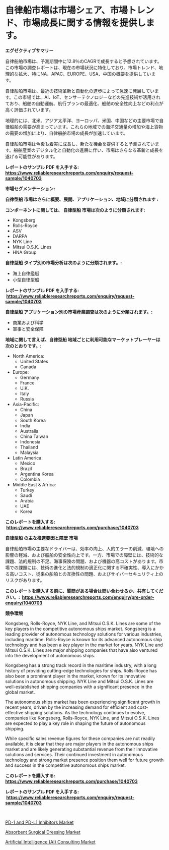 <p><h1>自律船市場は市場シェア、市場トレンド、市場成長に関する情報を提供します。</h1></p><p><strong>エグゼクティブサマリー</strong></p>
<p><p>自律船舶市場は、予測期間中に12.8％のCAGRで成長すると予想されています。この市場の調査レポートは、現在の市場状況に特化しており、市場トレンド、地理的な拡大、特にNA、APAC、EUROPE、USA、中国の概要を提供しています。</p><p>自律船舶市場は、最近の技術革新と自動化の進歩によって急速に発展しています。この市場では、AI、IoT、センサーテクノロジーなどの先進技術が活用されており、船舶の自動運航、航行プランの最適化、船舶の安全性向上などの利点が高く評価されています。</p><p>地理的には、北米、アジア太平洋、ヨーロッパ、米国、中国などの主要市場で自律船舶の需要が高まっています。これらの地域での海洋交通量の増加や海上貨物の需要の増加により、自律船舶市場の成長が加速しています。</p><p>自律船舶市場は今後も着実に成長し、新たな機会を提供すると予測されています。船舶産業のデジタル化と自動化の進展に伴い、市場はさらなる革新と成長を遂げる可能性があります。</p></p>
<p><strong>レポートのサンプル PDF を入手する: <a href="https://www.reliableresearchreports.com/enquiry/request-sample/1040703">https://www.reliableresearchreports.com/enquiry/request-sample/1040703</a></strong></p>
<p><strong>市場セグメンテーション:</strong></p>
<p><strong> 自律型船 市場はさらに概要、展開、アプリケーション、地域に分類されます :</strong></p>
<p><strong>コンポーネントに関しては、 自律型船 市場は次のように分類されます: &nbsp;</strong></p>
<p><ul><li>Kongsberg</li><li>Rolls-Royce</li><li>ASV</li><li>DARPA</li><li>NYK Line</li><li>Mitsui O.S.K. Lines</li><li>HNA Group</li></ul></p>
<p><strong> 自律型船 タイプ別の市場分析は次のように分類されます。:</strong></p>
<p><ul><li>海上自律艦艇</li><li>小型自律型船</li></ul></p>
<p><strong>レポートのサンプル PDF を入手する: &nbsp;<a href="https://www.reliableresearchreports.com/enquiry/request-sample/1040703">https://www.reliableresearchreports.com/enquiry/request-sample/1040703</a></strong></p>
<p><strong> 自律型船 アプリケーション別の市場産業調査は次のように分類されます。:</strong></p>
<p><ul><li>商業および科学</li><li>軍事と安全保障</li></ul></p>
<p><strong>地域に関して言えば、自律型船 地域ごとに利用可能なマーケットプレーヤーは次のとおりです。:</strong></p>
<p><ul>
    <li>
        North America:
        <ul>
            <li>United States</li>
            <li>Canada</li>
        </ul>
    </li>
    <li>
        Europe:
        <ul>
            <li>Germany</li>
            <li>France</li>
            <li>U.K.</li>
            <li>Italy</li>
            <li>Russia</li>
        </ul>
    </li>
    <li>
        Asia-Pacific:
        <ul>
            <li>China</li>
            <li>Japan</li>
            <li>South Korea</li>
            <li>India</li>
            <li>Australia</li>
            <li>China Taiwan</li>
            <li>Indonesia</li>
            <li>Thailand</li>
            <li>Malaysia</li>
        </ul>
    </li>
    <li>
        Latin America:
        <ul>
            <li>Mexico</li>
            <li>Brazil</li>
            <li>Argentina Korea</li>
            <li>Colombia</li>
        </ul>
    </li>
    <li>
        Middle East & Africa:
        <ul>
            <li>Turkey</li>
            <li>Saudi</li>
            <li>Arabia</li>
            <li>UAE</li>
            <li>Korea</li>
        </ul>
    </li>
    </ul></p>
<p><strong>このレポートを購入する: &nbsp;<a href="https://www.reliableresearchreports.com/purchase/1040703">https://www.reliableresearchreports.com/purchase/1040703</a></strong></p>
<p><strong>自律型船 の主な推進要因と障壁 市場</strong></p>
<p><p>自律船舶市場の主要なドライバーは、効率の向上、人的エラーの削減、環境への影響の軽減、および船舶の安全性向上です。一方、市場での障壁には、技術的な課題、法的規制の不足、海事保険の問題、および機器の高コストがあります。市場での課題には、技術の進化と法的規制の適正化に関する不確実性、導入にかかる高いコスト、従来の船舶との互換性の問題、およびサイバーセキュリティ上のリスクがあります。</p></p>
<p><strong>このレポートを購入する前に、質問がある場合は問い合わせるか、共有してください。:&nbsp; <a href="https://www.reliableresearchreports.com/enquiry/pre-order-enquiry/1040703">https://www.reliableresearchreports.com/enquiry/pre-order-enquiry/1040703</a></strong></p>
<p><strong>競争環境</strong></p>
<p><p>Kongsberg, Rolls-Royce, NYK Line, and Mitsui O.S.K. Lines are some of the key players in the competitive autonomous ships market. Kongsberg is a leading provider of autonomous technology solutions for various industries, including maritime. Rolls-Royce is known for its advanced autonomous ship technology and has been a key player in the market for years. NYK Line and Mitsui O.S.K. Lines are major shipping companies that have also ventured into the development of autonomous ships.</p><p>Kongsberg has a strong track record in the maritime industry, with a long history of providing cutting-edge technologies for ships. Rolls-Royce has also been a prominent player in the market, known for its innovative solutions in autonomous shipping. NYK Line and Mitsui O.S.K. Lines are well-established shipping companies with a significant presence in the global market.</p><p>The autonomous ships market has been experiencing significant growth in recent years, driven by the increasing demand for efficient and cost-effective shipping solutions. As the technology continues to evolve, companies like Kongsberg, Rolls-Royce, NYK Line, and Mitsui O.S.K. Lines are expected to play a key role in shaping the future of autonomous shipping.</p><p>While specific sales revenue figures for these companies are not readily available, it is clear that they are major players in the autonomous ships market and are likely generating substantial revenue from their innovative solutions and services. Their continued investment in autonomous technology and strong market presence position them well for future growth and success in the competitive autonomous ships market.</p></p>
<p><strong>このレポートを購入する: &nbsp; <a href="https://www.reliableresearchreports.com/purchase/1040703">https://www.reliableresearchreports.com/purchase/1040703</a></strong></p>
<p><strong>レポートのサンプル PDF を入手する: &nbsp;<a href="https://www.reliableresearchreports.com/enquiry/request-sample/1040703">https://www.reliableresearchreports.com/enquiry/request-sample/1040703</a></strong><strong></strong></p>
<p>&nbsp;</p>
<p><p><a href="https://view.publitas.com/reportprime-1/pd-1-and-pd-l1-inhibitors-market-size-share-trends-analysis-report-by-material-by-type-by-end-user-by-region-and-segment-forecasts-2023-2030/">PD-1 and PD-L1 Inhibitors Market</a></p><p><a href="https://view.publitas.com/reportprime-1/absorbent-surgical-dressing-market-size-and-examines-its-market-scope-with-a-primary-focus-on-growth-opportunities-and-forecasted-trends-spanning-from-2023-to-2030/">Absorbent Surgical Dressing Market</a></p><p><a href="https://view.publitas.com/reportprime-1/decoding-the-artificial-intelligence-ai-consulting-market-a-deep-dive-into-the-latest-market-trends-market-segmentation-and-competitive-analysis/">Artificial Intelligence (AI) Consulting Market</a></p></p>